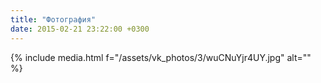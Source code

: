 ```yaml
---
title: "Фотография"
date: 2015-02-21 23:22:00 +0300
---
```



{% include media.html f="/assets/vk_photos/3/wuCNuYjr4UY.jpg" alt="" %}
